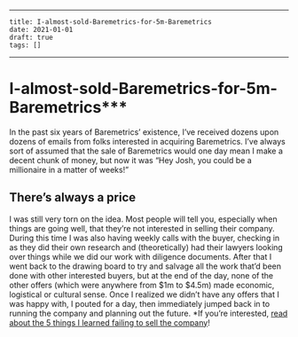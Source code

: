 
---
    title: I-almost-sold-Baremetrics-for-5m-Baremetrics
    date: 2021-01-01    
    draft: true
    tags: []
---
# I-almost-sold-Baremetrics-for-5m-Baremetrics***
In the past six years of Baremetrics’ existence, I’ve received dozens upon dozens of emails from folks interested in acquiring Baremetrics.
I’ve always sort of assumed that the sale of Baremetrics would one day mean I make a decent chunk of money, but now it was “Hey Josh, you could be a millionaire in a matter of weeks!”
## There’s always a price
I was still very torn on the idea.
Most people will tell you, especially when things are going well, that they’re not interested in selling their company.
During this time I was also having weekly calls with the buyer, checking in as they did their own research and (theoretically) had their lawyers looking over things while we did our work with diligence documents.
After that I went back to the drawing board to try and salvage all the work that’d been done with other interested buyers, but at the end of the day, none of the other offers (which were anywhere from $1m to $4.5m) made economic, logistical or cultural sense.
Once I realized we didn’t have any offers that I was happy with, I pouted for a day, then immediately jumped back in to running the company and planning out the future.
*If you’re interested, [read about the 5 things I learned failing to sell the company](https://baremetrics.com/blog/5-things-i-learned-failing-to-sell-baremetrics-for-5m)!
